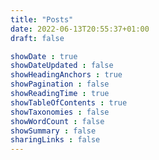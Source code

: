 ```yaml
---
title: "Posts"
date: 2022-06-13T20:55:37+01:00
draft: false

showDate : true
showDateUpdated : false
showHeadingAnchors : true
showPagination : false
showReadingTime : true
showTableOfContents : true
showTaxonomies : false 
showWordCount : false
showSummary : false
sharingLinks : false
---
```


